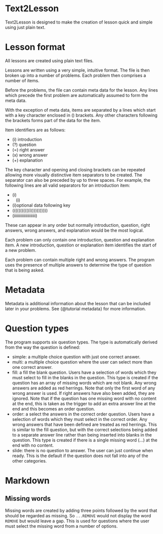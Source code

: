 # Text2Lesson

Text2Lesson is designed to make the creation of lesson quick and simple using
just plain text.

# Lesson format

All lessons are created using plain text files.

Lessons are written using a very simple, intuitive format. The file is then
broken up into a number of problems. Each problem then comprises a number of
items.

Before the problems, the file can contain meta data for the lesson. Any lines
which precede the first problem are automatically assumed to form the meta data.

With the exception of meta data, items are separated by a lines which start with
a key character enclosed in () brackets. Any other characters following the
brackets forms part of the data for the item.

Item identifiers are as follows:

- (i) introduction
- (?) question
- (=) right answer
- (x) wrong answer
- (+) explanation

The key character and opening and closing brackets can be repeated allowing more
visually distinctive item separators to be created. The separator can also be
preceded by up to three spaces. For example, the following lines are all valid
separators for an introduction item:

- (i)
- &nbsp;&nbsp;&nbsp;(i)
- (i)optional data following key
- (((((((((((i)))))))))))
- (iiiiiiiiiiiiiiiiiiiii)

These can appear in any order but normally introduction, question, right
answers, wrong answers, and explanation would be the most logical.

Each problem can only contain one introduction, question and explanation item. A
new introduction, question or explanation item identifies the start of a new
problem.

Each problem can contain multiple right and wrong answers. The program uses the
presence of multiple answers to determine the type of question that is being
asked.

# Metadata

Metadata is additional information about the lesson that can be included later
in your problems. See {@tutorial metadata} for more information.

# Question types

The program supports six question types. The type is automatically derived from
the way the question is defined:

- simple: a multiple choice question with just one correct answer.
- multi: a multiple choice question where the user can select more than one
  correct answer.
- fill: a fill the blank question. Users have a selection of words which they
  must select to fill in the blanks in the question. This type is created if the
  question has an array of missing words which are not blank. Any wrong answers
  are added as red herrings. Note that only the first word of any wrong answer
  is used. If right answers have also been added, they are ignored. Note that if
  the question has one missing word with no content at the end, this is taken as
  the trigger to add an extra answer line at the end and this becomes an order
  question.
- order: a select the answers in the correct order question. Users have a
  selection of words which they must select in the correct order. Any wrong
  answers that have been defined are treated as red herrings. This is similar to
  the fill question, but with the correct selections being added to a separate
  answer line rather than being inserted into blanks in the question. This type
  is created if there is a single missing word (...) at the end with no content.
- slide: there is no question to answer. The user can just continue when ready.
  This is the default if the question does not fall into any of the other
  categories.

# Markdown

## Missing words

Missing words are created by adding three points followed by the word that
should be regarded as missing. So `...REMOVE` would not display the word
`REMOVE` but would leave a gap. This is used for questions where the user must
select the missing word from a number of options.
